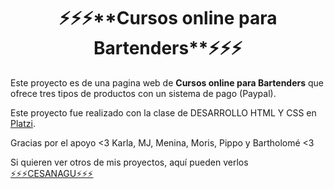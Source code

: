 <h1 align="center">⚡⚡⚡**Cursos online para Bartenders**⚡⚡⚡</h1>

Este proyecto es de una pagina web de **Cursos online para Bartenders** que ofrece tres tipos de productos con un sistema de pago (Paypal).  

Este proyecto fue realizado con la clase de DESARROLLO HTML Y CSS en <a href="https://platzi.com">Platzi</a>.

Gracias por el apoyo <3 Karla, MJ, Menina, Moris, Pippo y Bartholomé <3

Si quieren ver otros de mis proyectos, aquí pueden verlos <a href="https://github.com/cesanagu">⚡⚡⚡CESANAGU⚡⚡⚡</a>
